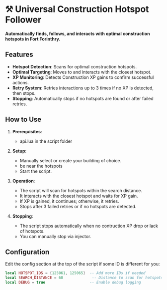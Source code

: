 # ⚒️ Universal Construction Hotspot Follower

  **Automatically finds, follows, and interacts with optimal construction hotspots in Fort Forinthry.**

## Features

- **Hotspot Detection**: Scans for optimal construction hotspots.
- **Optimal Targeting**: Moves to and interacts with the closest hotspot.
- **XP Monitoring**: Detects Construction XP gains to confirm successful actions.
- **Retry System**: Retries interactions up to 3 times if no XP is detected, then stops.
- **Stopping**: Automatically stops if no hotspots are found or after failed retries.

## How to Use

1. **Prerequisites**:
   - api.lua in the script folder

2. **Setup**:
   - Manually select or create your building of choice.
   - be near the hotspots
   - Start the script.

3. **Operation**:
   - The script will scan for hotspots within the search distance.
   - It interacts with the closest hotspot and waits for XP gain.
   - If XP is gained, it continues; otherwise, it retries.
   - Stops after 3 failed retries or if no hotspots are detected.

4. **Stopping**:
   - The script stops automatically when no contruction XP drop or lack of hotspots.
   - You can manually stop via injector.

## Configuration

Edit the config section at the top of the script if some ID is different for you:

```lua
local HOTSPOT_IDS = {125061, 125065}  -- Add more IDs if needed
local SEARCH_DISTANCE = 60             -- Distance to scan for hotspots
local DEBUG = true                    -- Enable debug logging
